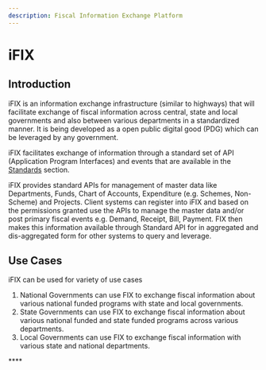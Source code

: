 ```yaml
---
description: Fiscal Information Exchange Platform
---
```


# iFIX

## Introduction

iFIX is an information exchange infrastructure \(similar to highways\) that will facilitate exchange of fiscal information across central, state and local governments and also between various departments in a standardized manner.  It is being developed as a open public digital good \(PDG\) which can be leveraged by any government. 

iFIX facilitates exchange of information through a standard set of API \(Application Program Interfaces\)  and events that are available in the [Standards](platform/standards/) section.

iFIX provides standard APIs for management of master data like Departments, Funds, Chart of Accounts, Expenditure \(e.g. Schemes, Non-Scheme\) and Projects. Client systems can register into iFIX and based on the permissions granted use the APIs to manage the master data and/or post primary fiscal events e.g. Demand, Receipt, Bill, Payment. FIX then makes this information available through Standard API for in aggregated and dis-aggregated form for other systems to query and leverage. 

## Use Cases

iFIX can be used for variety of use cases 

1. National Governments can use FIX to exchange fiscal information about various national funded programs with state and local governments.
2. State Governments can use FIX to exchange fiscal information about various national funded and state funded programs across various departments.
3. Local Governments can use FIX to exchange fiscal information with various state and national departments. 

\*\*\*\*


